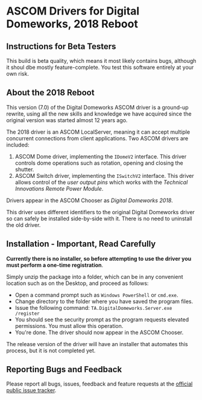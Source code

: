 ASCOM Drivers for Digital Domeworks, 2018 Reboot
================================================

Instructions for Beta Testers
-----------------------------

This build is beta quality, which means it most likely contains
bugs, although it shoul dbe mostly feature-complete. You test
this software entirely at your own risk.

About the 2018 Reboot
---------------------

This version (7.0) of the Digital Domeworks ASCOM driver is a
ground-up rewrite, using all the new skills and knowledge we
have acquired since the original version was started almost
12 years ago.

The 2018 driver is an ASCOM LocalServer, meaning it can accept
multiple concurrent connections from client applications. Two
ASCOM drivers are included:

1. ASCOM Dome driver, implementing the `IDomeV2` interface. This
   driver controls dome operations such as rotation, opening and
   closing the shutter.
2. ASCOM Switch driver, implementing the `ISwitchV2` interface.
   This driver allows control of the _user output pins_ which
   works with the _Technical Innovations Remote Power Module_.

Drivers appear in the ASCOM Chooser as _Digital Domeworks 2018_.

This driver uses different identifiers to the original Digital
Domeworks driver so can safely be installed side-by-side with it.
There is no need to uninstall the old driver.

Installation - Important, Read Carefully
------------

**Currently there is no installer, so before attempting to use
the driver you must perform a one-time registration**.

Simply unzip the package into a folder, which can be in any convenient location such as on the Desktop, and proceed as follows:

- Open a command prompt such as `Windows PowerShell` or `cmd.exe`.
- Change directory to the folder where you have saved the program files.
- Issue the following command: `TA.DigitalDomeworks.Server.exe /register`
- You should see the security prompt as the program requests
  elevated permissions. You must allow this operation.
- You're done. The driver should now appear in the ASCOM Chooser.

The release version of the driver will have an installer that automates this process, but it is not completed yet.

Reporting Bugs and Feedback
---------------------------

Please report all bugs, issues, feedback and feature requests at the [official public issue tracker][issues].

[issues]: https://bitbucket.org/tigra-astronomy/ta.digitaldomeworks/issues?status=new&status=open "Public Issue Tracker"